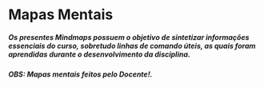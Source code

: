 # Mapas Mentais

##### Os presentes Mindmaps possuem o objetivo de sintetizar informações essenciais do curso, sobretudo linhas de comando úteis, as quais foram aprendidas durante o desenvolvimento da disciplina.

##### **OBS:** Mapas mentais feitos pelo Docente!.
